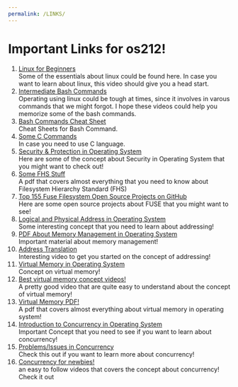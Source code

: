 ```yaml
---
permalink: /LINKS/
---
```


# Important Links for os212!
1. [Linux for Beginners](https://www.youtube.com/watch?v=V1y-mbWM3B8)\
   Some of the essentials about linux could be found here. In case you want to learn about linux, this video should give you a head start. 
2. [Intermediate Bash Commands](https://www.youtube.com/watch?v=yCTnihfbPCo)\
   Operating using linux could be tough at times, since it involves in varous commands that we might forgot. I hope these videos could help you memorize some of the bash commands.
3. [Bash Commands Cheat Sheet](https://ss64.com/bash/)\
   Cheat Sheets for Bash Command.
4. [Some C Commands](https://developerinsider.co/c-programming-language-cheat-sheet/)\
   In case you need to use C language.
5. [Security & Protection in Operating System](https://www.youtube.com/watch?v=DKb7KhfoZmU)\
   Here are some of the concept about Security in Operating System that you might want to check out!
6. [Some FHS Stuff](https://refspecs.linuxfoundation.org/FHS_3.0/fhs-3.0.pdf)\
   A pdf that covers almost everything that you need to know about Filesystem Hierarchy Standard (FHS)
7. [Top 155 Fuse Filesystem Open Source Projects on GitHub](https://awesomeopensource.com/projects/fuse-filesystem)\
   Here are some open source projects about FUSE that you might want to see!
8. [Logical and Physical Address in Operating System](https://www.geeksforgeeks.org/logical-and-physical-address-in-operating-system/)\
   Some interesting concept that you need to learn about addressing!
9. [PDF About Memory Management in Operating System](https://www.inf.ed.ac.uk/teaching/courses/os/slides/09-memory18.pdf)\
   Important material about memory management!
10. [Address Translation](https://www.youtube.com/watch?v=sUB84uig28A)\
   Interesting video to get you started on the concept of addressing!
11. [Virtual Memory in Operating System](https://www.geeksforgeeks.org/virtual-memory-in-operating-system/)\
   Concept on virtual memory!
12. [Best virtual memory concept videos!](https://www.youtube.com/watch?v=NPhcwfnYZd8)\
   A pretty good video that are quite easy to understand about the concept of virtual memory!
13. [Virtual Memory PDF!](https://web.cs.wpi.edu/~cs3013/c07/lectures/Section09-Virtual_Memory.pdf)\
   A pdf that covers almost everything about virtual memory in operating system!
14. [Introduction to Concurrency in Operating System](https://eng.libretexts.org/Courses/Delta_College/Operating_System%3A_The_Basics/05%3A_Process_Synchronization/5.1%3A_Introduction_to_Concurrency)\
   Important Concept that you need to see if you want to learn about concurrency!
15. [Problems/Issues in Concurrency](https://www.javatpoint.com/concurrency-in-operating-system)\
   Check this out if you want to learn more about concurrency!
16. [Concurrency for newbies!](https://www.youtube.com/watch?v=iKtvNJQoCNw)\
   an easy to follow videos that covers the concept about concurrency! Check it out

